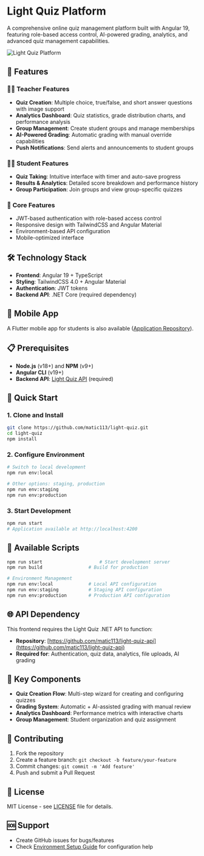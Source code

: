 # Light Quiz Platform

A comprehensive online quiz management platform built with Angular 19, featuring role-based access control, AI-powered grading, analytics, and advanced quiz management capabilities.

![Light Quiz Platform](https://github.com/user-attachments/assets/0f3ef0c4-20d5-4d6e-9b87-c15d0acd53fc)

## 🚀 Features

### 👨‍🏫 **Teacher Features**
- **Quiz Creation**: Multiple choice, true/false, and short answer questions with image support
- **Analytics Dashboard**: Quiz statistics, grade distribution charts, and performance analysis
- **Group Management**: Create student groups and manage memberships
- **AI-Powered Grading**: Automatic grading with manual override capabilities
- **Push Notifications**: Send alerts and announcements to student groups

### 👨‍🎓 **Student Features**
- **Quiz Taking**: Intuitive interface with timer and auto-save progress
- **Results & Analytics**: Detailed score breakdown and performance history
- **Group Participation**: Join groups and view group-specific quizzes

### 🔐 **Core Features**
- JWT-based authentication with role-based access control
- Responsive design with TailwindCSS and Angular Material
- Environment-based API configuration
- Mobile-optimized interface

## 🛠️ Technology Stack

- **Frontend**: Angular 19 + TypeScript
- **Styling**: TailwindCSS 4.0 + Angular Material
- **Authentication**: JWT tokens
- **Backend API**: .NET Core (required dependency)

## 📱 Mobile App

A Flutter mobile app for students is also available ([Application Repository](https://github.com/YousefDewidar/light_quiz_mobile)).

## 📋 Prerequisites

- **Node.js** (v18+) and **NPM** (v9+)
- **Angular CLI** (v19+)
- **Backend API**: [Light Quiz API](https://github.com/matic113/light-quiz-api) (required)

## 🚀 Quick Start

### 1. Clone and Install
```bash
git clone https://github.com/matic113/light-quiz.git
cd light-quiz
npm install
```

### 2. Configure Environment
```bash
# Switch to local development
npm run env:local

# Other options: staging, production
npm run env:staging
npm run env:production
```

### 3. Start Development
```bash
npm run start
# Application available at http://localhost:4200
```

## 🔧 Available Scripts

```bash
npm run start                     # Start development server
npm run build                 # Build for production

# Environment Management
npm run env:local             # Local API configuration
npm run env:staging           # Staging API configuration
npm run env:production        # Production API configuration
```

## 🌐 API Dependency

This frontend requires the Light Quiz .NET API to function:
- **Repository**: [https://github.com/matic113/light-quiz-api](https://github.com/matic113/light-quiz-api)
- **Required for**: Authentication, quiz data, analytics, file uploads, AI grading

## 📁 Key Components

- **Quiz Creation Flow**: Multi-step wizard for creating and configuring quizzes
- **Grading System**: Automatic + AI-assisted grading with manual review
- **Analytics Dashboard**: Performance metrics with interactive charts
- **Group Management**: Student organization and quiz assignment

## 🤝 Contributing

1. Fork the repository
2. Create a feature branch: `git checkout -b feature/your-feature`
3. Commit changes: `git commit -m 'Add feature'`
4. Push and submit a Pull Request

## 📄 License

MIT License - see [LICENSE](LICENSE) file for details.

## 🆘 Support

- Create GitHub issues for bugs/features
- Check [Environment Setup Guide](ENVIRONMENT_SETUP.md) for configuration help
